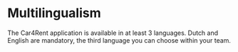 # Multilingualism

The Car4Rent application is available in at least 3 languages. Dutch and English are mandatory, the third language you can choose within your team.